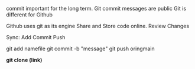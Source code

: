 commit important for the long term. 
Git commit messages are public
Git is different for Github

Github uses git as its engine
Share and Store code online. 
Review Changes 

Sync: 
Add 
Commit
Push 

git add namefile
git commit -b "message"
git push oringmain 

**git clone (link)**

